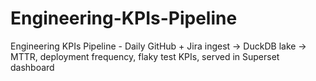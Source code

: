# Engineering-KPIs-Pipeline
Engineering KPIs Pipeline - Daily GitHub + Jira ingest -> DuckDB lake -> MTTR, deployment frequency, flaky test KPIs, served in Superset dashboard
